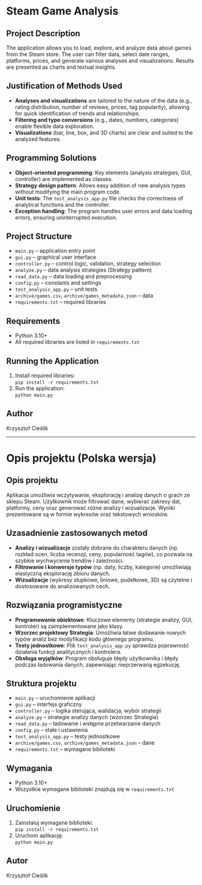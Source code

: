 # Steam Game Analysis

## Project Description

The application allows you to load, explore, and analyze data about games from the Steam store. The user can filter data, select date ranges, platforms, prices, and generate various analyses and visualizations. Results are presented as charts and textual insights.

## Justification of Methods Used

- **Analyses and visualizations** are tailored to the nature of the data (e.g., rating distribution, number of reviews, prices, tag popularity), allowing for quick identification of trends and relationships.
- **Filtering and type conversions** (e.g., dates, numbers, categories) enable flexible data exploration.
- **Visualizations** (bar, line, box, and 3D charts) are clear and suited to the analyzed features.

## Programming Solutions

- **Object-oriented programming**: Key elements (analysis strategies, GUI, controller) are implemented as classes.
- **Strategy design pattern**: Allows easy addition of new analysis types without modifying the main program code.
- **Unit tests**: The `test_analysis_app.py` file checks the correctness of analytical functions and the controller.
- **Exception handling**: The program handles user errors and data loading errors, ensuring uninterrupted execution.

## Project Structure

- `main.py` – application entry point
- `gui.py` – graphical user interface
- `controller.py` – control logic, validation, strategy selection
- `analyze.py` – data analysis strategies (Strategy pattern)
- `read_data.py` – data loading and preprocessing
- `config.py` – constants and settings
- `test_analysis_app.py` – unit tests
- `archive/games.csv`, `archive/games_metadata.json` – data
- `requirements.txt` – required libraries

## Requirements

- Python 3.10+
- All required libraries are listed in `requirements.txt`

## Running the Application

1. Install required libraries:  
   `pip install -r requirements.txt`
2. Run the application:  
   `python main.py`

## Author

Krzysztof Cieślik

---

# Opis projektu (Polska wersja)

## Opis projektu

Aplikacja umożliwia wczytywanie, eksplorację i analizę danych o grach ze sklepu Steam. Użytkownik może filtrować dane, wybierać zakresy dat, platformy, ceny oraz generować różne analizy i wizualizacje. Wyniki prezentowane są w formie wykresów oraz tekstowych wniosków.

## Uzasadnienie zastosowanych metod

- **Analizy i wizualizacje** zostały dobrane do charakteru danych (np. rozkład ocen, liczba recenzji, ceny, popularność tagów), co pozwala na szybkie wychwycenie trendów i zależności.
- **Filtrowanie i konwersje typów** (np. daty, liczby, kategorie) umożliwiają elastyczną eksplorację zbioru danych.
- **Wizualizacje** (wykresy słupkowe, liniowe, pudełkowe, 3D) są czytelne i dostosowane do analizowanych cech.

## Rozwiązania programistyczne

- **Programowanie obiektowe**: Kluczowe elementy (strategie analizy, GUI, kontroler) są zaimplementowane jako klasy.
- **Wzorzec projektowy Strategia**: Umożliwia łatwe dodawanie nowych typów analiz bez modyfikacji kodu głównego programu.
- **Testy jednostkowe**: Plik `test_analysis_app.py` sprawdza poprawność działania funkcji analitycznych i kontrolera.
- **Obsługa wyjątków**: Program obsługuje błędy użytkownika i błędy podczas ładowania danych, zapewniając nieprzerwaną egzekucję.

## Struktura projektu

- `main.py` – uruchomienie aplikacji
- `gui.py` – interfejs graficzny
- `controller.py` – logika sterująca, walidacja, wybór strategii
- `analyze.py` – strategie analizy danych (wzorzec Strategia)
- `read_data.py` – ładowanie i wstępne przetwarzanie danych
- `config.py` – stałe i ustawienia
- `test_analysis_app.py` – testy jednostkowe
- `archive/games.csv`, `archive/games_metadata.json` – dane
- `requirements.txt` – wymagane biblioteki

## Wymagania

- Python 3.10+
- Wszystkie wymagane biblioteki znajdują się w `requirements.txt`

## Uruchomienie

1. Zainstaluj wymagane biblioteki:  
   `pip install -r requirements.txt`
2. Uruchom aplikację:  
   `python main.py`

## Autor

Krzysztof Cieślik
